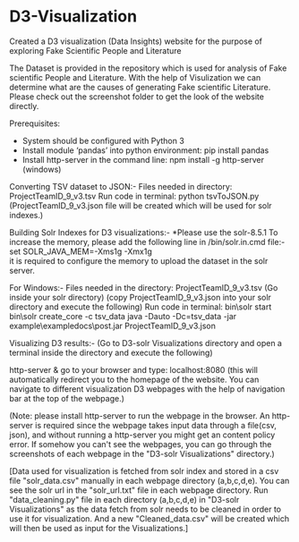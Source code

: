 # D3-Visualization
Created a D3 visualization (Data Insights) website for the purpose of exploring Fake Scientific People and Literature

The Dataset is provided in the repository which is used for analysis of Fake scientific People and Literature.
With the help of Visulization we can determine what are the causes of generating Fake scientific Literature.
Please check out the screenshot folder to get the look of the website directly.

Prerequisites:
* System should be configured with Python 3
* Install module ‘pandas’ into python environment: pip install pandas
* Install http-server in the command line: npm install -g http-server (windows)


Converting TSV dataset to JSON:-
Files needed in directory:
ProjectTeamID_9_v3.tsv
Run code in terminal:
python tsvToJSON.py
(ProjectTeamID_9_v3.json file will be created which will be used for solr indexes.)


Building Solr Indexes for D3 visualizations:-
*Please use the solr-8.5.1
To increase the memory, please add the following line in <your-solr-directory>/bin/solr.in.cmd file:-
set SOLR_JAVA_MEM=-Xms1g -Xmx1g  
it is required to configure the memory to upload the dataset in the solr server.  

For Windows:-
Files needed in the directory:
ProjectTeamID_9_v3.tsv
(Go inside your solr directory)
(copy ProjectTeamID_9_v3.json into your solr directory and execute the following)
Run code in terminal:
bin\solr start
bin\solr create_core -c tsv_data
java -Dauto -Dc=tsv_data -jar example\exampledocs\post.jar ProjectTeamID_9_v3.json



Visualizing D3 results:-
(Go to D3-solr Visualizations directory and open a terminal inside the directory and execute the following)

http-server &
go to your browser and type: localhost:8080
(this will automatically redirect you to the homepage of the website. You can navigate to different visualization D3 webpages with the help of navigation bar at the top of the webpage.)

(Note: please install http-server to run the webpage in the browser. An http-server is required since the webpage takes input data through a file(csv, json), and without running a http-server you might get an content policy error. If somehow you can't see the webpages, you can go through the screenshots of each webpage in the "D3-solr Visualizations" directory.)

[Data used for visualization is fetched from solr index and stored in a csv file "solr_data.csv" manually in each webpage directory (a,b,c,d,e). You can see the solr url in the "solr_url.txt" file in each webpage directory. Run "data_cleaning.py" file in each directory (a,b,c,d,e) in "D3-solr Visualizations" as the data fetch from solr needs to be cleaned in order to use it for visualization. And a new "Cleaned_data.csv" will be created which will then be used as input for the Visualizations.]
